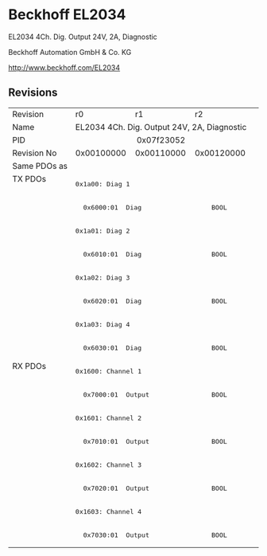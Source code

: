 # Beckhoff EL2034

EL2034 4Ch. Dig. Output 24V, 2A, Diagnostic

Beckhoff Automation GmbH & Co. KG

http://www.beckhoff.com/EL2034

## Revisions
<table>
<tr >
<td>Revision</td>
<td>r0</td>
<td>r1</td>
<td>r2</td>
</tr>
<tr >
<td>Name</td>
<td colspan=3 align="center">EL2034 4Ch. Dig. Output 24V, 2A, Diagnostic</td>
</tr>
<tr >
<td>PID</td>
<td colspan=3 align="center">0x07f23052</td>
</tr>
<tr >
<td>Revision No</td>
<td>0x00100000</td>
<td>0x00110000</td>
<td>0x00120000</td>
</tr>
<tr >
<td>Same PDOs as</td>
<td colspan=3 align="center"></td>
</tr>
<tr class="txpdo pdosection">
<td rowspan=8 valign=top>TX PDOs</td>
<td colspan=3 align="left"><pre>0x1a00: Diag 1</pre></td>
<td></td>
</tr>
<tr class="txpdo">
<td colspan=3 align="left"><pre>  0x6000:01  Diag                  BOOL</pre></td>
</tr>
<tr class="txpdo pdosection">
<td colspan=3 align="left"><pre>0x1a01: Diag 2</pre></td>
</tr>
<tr class="txpdo">
<td colspan=3 align="left"><pre>  0x6010:01  Diag                  BOOL</pre></td>
</tr>
<tr class="txpdo pdosection">
<td colspan=3 align="left"><pre>0x1a02: Diag 3</pre></td>
</tr>
<tr class="txpdo">
<td colspan=3 align="left"><pre>  0x6020:01  Diag                  BOOL</pre></td>
</tr>
<tr class="txpdo pdosection">
<td colspan=3 align="left"><pre>0x1a03: Diag 4</pre></td>
</tr>
<tr class="txpdo">
<td colspan=3 align="left"><pre>  0x6030:01  Diag                  BOOL</pre></td>
</tr>
<tr class="rxpdo pdosection">
<td rowspan=8 valign=top>RX PDOs</td>
<td colspan=3 align="left"><pre>0x1600: Channel 1</pre></td>
<td></td>
</tr>
<tr class="rxpdo">
<td colspan=3 align="left"><pre>  0x7000:01  Output                BOOL</pre></td>
</tr>
<tr class="rxpdo pdosection">
<td colspan=3 align="left"><pre>0x1601: Channel 2</pre></td>
</tr>
<tr class="rxpdo">
<td colspan=3 align="left"><pre>  0x7010:01  Output                BOOL</pre></td>
</tr>
<tr class="rxpdo pdosection">
<td colspan=3 align="left"><pre>0x1602: Channel 3</pre></td>
</tr>
<tr class="rxpdo">
<td colspan=3 align="left"><pre>  0x7020:01  Output                BOOL</pre></td>
</tr>
<tr class="rxpdo pdosection">
<td colspan=3 align="left"><pre>0x1603: Channel 4</pre></td>
</tr>
<tr class="rxpdo">
<td colspan=3 align="left"><pre>  0x7030:01  Output                BOOL</pre></td>
</tr>
</table>
